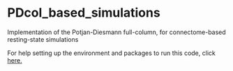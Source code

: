 # PDcol_based_simulations
Implementation of the Potjan-Diesmann full-column, for connectome-based resting-state simulations

For help setting up the environment and packages to run this code, click [here.](https://docs.google.com/document/d/1OUJYBu69vS66_4PpkqzpVvVFFONEn11H9Tssjrgv66U/export?format=pdf)

